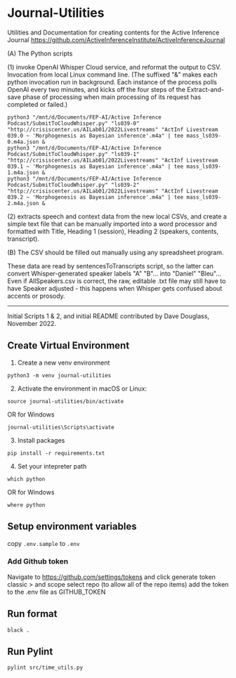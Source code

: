 # Journal-Utilities
Utilities and Documentation for creating contents for the Active Inference Journal
https://github.com/ActiveInferenceInstitute/ActiveInferenceJournal

(A) The Python scripts

(1) invoke OpenAI Whisper Cloud service, and reformat the output to CSV.
Invocation from local Linux command line. (The suffixed "&" makes each python invocation run in background. Each instance of the process polls OpenAI every two minutes, and kicks off the four steps of the Extract-and-save phase of processing when main processing of its request has completed or failed.)  
```
python3 "/mnt/d/Documents/FEP-AI/Active Inference Podcast/SubmitToCloudWhisper.py" "ls039-0" "http://crisiscenter.us/AILab01/2022Livestreams" "ActInf Livestream 039.0 ~ 'Morphogenesis as Bayesian inference'.m4a" | tee mass_ls039-0.m4a.json &
python3 "/mnt/d/Documents/FEP-AI/Active Inference Podcast/SubmitToCloudWhisper.py" "ls039-1" "http://crisiscenter.us/AILab01/2022Livestreams" "ActInf Livestream 039.1 ~ 'Morphogenesis as Bayesian inference'.m4a" | tee mass_ls039-1.m4a.json &
python3 "/mnt/d/Documents/FEP-AI/Active Inference Podcast/SubmitToCloudWhisper.py" "ls039-2" "http://crisiscenter.us/AILab01/2022Livestreams" "ActInf Livestream 039.2 ~ 'Morphogenesis as Bayesian inference'.m4a" | tee mass_ls039-2.m4a.json &
```
(2) extracts speech and context data from the new local CSVs, and create a simple text file that can be manually imported into a word processor and formatted with Title, Heading 1 (session), Heading 2 (speakers, contents, transcript).


(B) The CSV should be filled out manually using any spreadsheet program.

These data are read by sentencesToTranscripts script, so the latter can convert Whisper-generated speaker labels "A" "B"... into "Daniel" "Bleu"...
Even if AllSpeakers.csv is correct, the raw, editable .txt file may still have to have Speaker adjusted - this happens when Whisper gets confused about accents or prosody.


--------

Initial Scripts 1 & 2, and initial README contributed by Dave Douglass, November 2022. 



## Create Virtual Environment
1. Create a new venv environment
```
python3 -m venv journal-utilities
```

2. Activate the environment in macOS or Linux:
```
source journal-utilities/bin/activate
```
OR for Windows
```
journal-utilities\Scripts\activate
```

3. Install packages
```
pip install -r requirements.txt
```

4. Set your intepreter path
```
which python
```
OR for Windows
```
where python
```

## Setup environment variables
copy `.env.sample` to `.env`

### Add Github token
Navigate to https://github.com/settings/tokens and click generate token classic > and scope select repo (to allow all of the repo items)
add the token to the .env file as GITHUB_TOKEN

## Run format
```
black .
```

## Run Pylint
```
pylint src/time_utils.py
```


